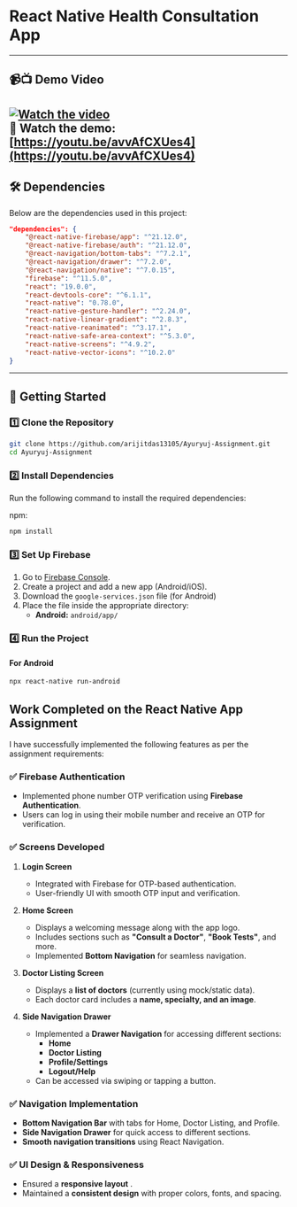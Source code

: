 # React Native Health Consultation App
---
## **📹📺 Demo Video**  

[![Watch the video](https://img.youtube.com/vi/avvAfCXUes4/0.jpg)](https://youtu.be/avvAfCXUes4)  
🔗 Watch the demo: [https://youtu.be/avvAfCXUes4](https://youtu.be/avvAfCXUes4)  
---

 
## 🛠️ Dependencies
Below are the dependencies used in this project:

```json
"dependencies": {
    "@react-native-firebase/app": "^21.12.0",
    "@react-native-firebase/auth": "^21.12.0",
    "@react-navigation/bottom-tabs": "^7.2.1",
    "@react-navigation/drawer": "^7.2.0",
    "@react-navigation/native": "^7.0.15",
    "firebase": "^11.5.0",
    "react": "19.0.0",
    "react-devtools-core": "^6.1.1",
    "react-native": "0.78.0",
    "react-native-gesture-handler": "^2.24.0",
    "react-native-linear-gradient": "^2.8.3",
    "react-native-reanimated": "^3.17.1",
    "react-native-safe-area-context": "^5.3.0",
    "react-native-screens": "^4.9.2",
    "react-native-vector-icons": "^10.2.0"
}
```

---

## 🚀 Getting Started

### 1️⃣ **Clone the Repository**
```sh
git clone https://github.com/arijitdas13105/Ayuryuj-Assignment.git
cd Ayuryuj-Assignment
```

### 2️⃣ **Install Dependencies**
Run the following command to install the required dependencies:
 
 npm:
```sh
npm install
```

### 3️⃣ **Set Up Firebase**
1. Go to [Firebase Console](https://console.firebase.google.com/).
2. Create a project and add a new app (Android/iOS).
3. Download the `google-services.json` file (for Android) 
4. Place the file inside the appropriate directory:
   - **Android:** `android/app/`
 

### 4️⃣ **Run the Project**

#### **For Android**
```sh
npx react-native run-android
```

 


## **Work Completed on the React Native App Assignment**  

I have successfully implemented the following features as per the assignment requirements:  

### ✅ **Firebase Authentication**  
- Implemented phone number OTP verification using **Firebase Authentication**.  
- Users can log in using their mobile number and receive an OTP for verification.  

### ✅ **Screens Developed**  
1. **Login Screen**  
   - Integrated with Firebase for OTP-based authentication.  
   - User-friendly UI with smooth OTP input and verification.  

2. **Home Screen**  
   - Displays a welcoming message along with the app logo.  
   - Includes sections such as **"Consult a Doctor"**, **"Book Tests"**, and more.  
   - Implemented **Bottom Navigation** for seamless navigation.  

3. **Doctor Listing Screen**  
   - Displays a **list of doctors** (currently using mock/static data).  
   - Each doctor card includes a **name, specialty, and an image**.  
 
4. **Side Navigation Drawer**  
   - Implemented a **Drawer Navigation** for accessing different sections:  
     - **Home**  
     - **Doctor Listing**  
     - **Profile/Settings**  
     - **Logout/Help**  
   - Can be accessed via swiping or tapping a button.  

### ✅ **Navigation Implementation**  
- **Bottom Navigation Bar** with tabs for Home, Doctor Listing, and Profile.  
- **Side Navigation Drawer** for quick access to different sections.  
- **Smooth navigation transitions** using React Navigation.  

### ✅ **UI Design & Responsiveness**  
   
- Ensured a **responsive layout**  .  
- Maintained a **consistent design** with proper colors, fonts, and spacing.  

 